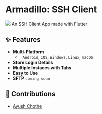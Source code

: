 # Armadillo: SSH Client
[![](https://img.shields.io/badge/Flutter-%E2%9D%A4-blue)](https://flutter.dev/)
An SSH Client App made with Flutter

## ✨ Features
- **Multi-Platform** 
	- ` Android`, `IOS`, `Windows`, `Linux`, `macOS`
- **Store Login Details**
-  **Multiple Instaces with Tabs**
- **Easy to Use**
- **SFTP** `coming soon`

## 💪 Contributions
- [Ayush Chothe](https://sh0rt.now.sh/ASH)